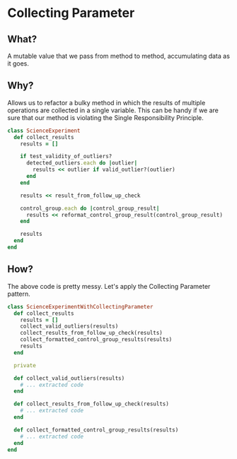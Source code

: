 # Collecting Parameter

## What?

A mutable value that we pass from method to method, accumulating data as it goes.

## Why?

Allows us to refactor a bulky method in which the results of multiple operations are collected in a single variable. This can be handy if we are sure that our method is violating the Single Responsibility Principle.

```ruby
class ScienceExperiment
  def collect_results
    results = []

    if test_validity_of_outliers?
      detected_outliers.each do |outlier|
        results << outlier if valid_outlier?(outlier)
      end
    end

    results << result_from_follow_up_check

    control_group.each do |control_group_result|
      results << reformat_control_group_result(control_group_result)
    end

    results
  end
end
```

## How?

The above code is pretty messy. Let's apply the Collecting Parameter pattern.

```ruby
class ScienceExperimentWithCollectingParameter
  def collect_results
    results = []
    collect_valid_outliers(results)
    collect_results_from_follow_up_check(results)
    collect_formatted_control_group_results(results)
    results
  end

  private

  def collect_valid_outliers(results)
    # ... extracted code
  end

  def collect_results_from_follow_up_check(results)
    # ... extracted code
  end

  def collect_formatted_control_group_results(results)
    # ... extracted code
  end
end
```
